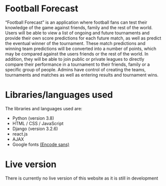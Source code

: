 # Football Forecast
“Football Forecast” is an application where football fans can test their knowledge of the game against friends, family and the rest of the world. Users will be able to view a list of ongoing and future tournaments and provide their own score predictions for each future match, as well as predict the eventual winner of the tournament. These match predictions and winning team predictions will be converted into a number of points, which may be compared against the users friends or the rest of the world. In addition, they will be able to join public or private leagues to directly compare their performance in a tournament to their friends, family or a specific group of people. Admins have control of creating the teams, tournaments and matches as well as entering results and tournament wins.

# Libraries/languages used
The libraries and languages used are:
* Python (version 3.8)
* HTML / CSS / JavaScript
* Django (version 3.2.6)
* react.js
* AJAX
* Google fonts <a href="https://fonts.google.com/specimen/Encode+Sans">(Encode sans)</a>

# Live version
There is currently no live version of this website as it is still in development

